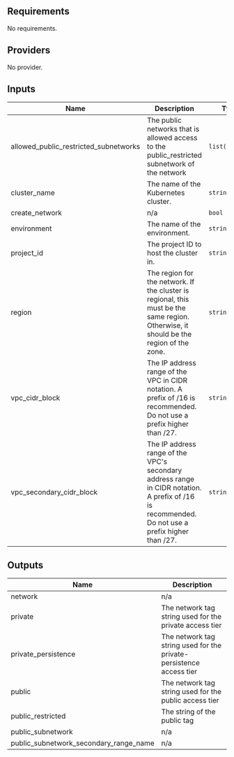 ## Requirements

No requirements.

## Providers

No provider.

## Inputs

| Name | Description | Type | Default | Required |
|------|-------------|------|---------|:--------:|
| allowed\_public\_restricted\_subnetworks | The public networks that is allowed access to the public\_restricted subnetwork of the network | `list(string)` | `[]` | no |
| cluster\_name | The name of the Kubernetes cluster. | `string` | n/a | yes |
| create\_network | n/a | `bool` | `true` | no |
| environment | The name of the environment. | `string` | n/a | yes |
| project\_id | The project ID to host the cluster in. | `string` | n/a | yes |
| region | The region for the network. If the cluster is regional, this must be the same region. Otherwise, it should be the region of the zone. | `string` | n/a | yes |
| vpc\_cidr\_block | The IP address range of the VPC in CIDR notation. A prefix of /16 is recommended. Do not use a prefix higher than /27. | `string` | `"10.3.0.0/16"` | no |
| vpc\_secondary\_cidr\_block | The IP address range of the VPC's secondary address range in CIDR notation. A prefix of /16 is recommended. Do not use a prefix higher than /27. | `string` | `"10.4.0.0/16"` | no |

## Outputs

| Name | Description |
|------|-------------|
| network | n/a |
| private | The network tag string used for the private access tier |
| private\_persistence | The network tag string used for the private-persistence access tier |
| public | The network tag string used for the public access tier |
| public\_restricted | The string of the public tag |
| public\_subnetwork | n/a |
| public\_subnetwork\_secondary\_range\_name | n/a |

